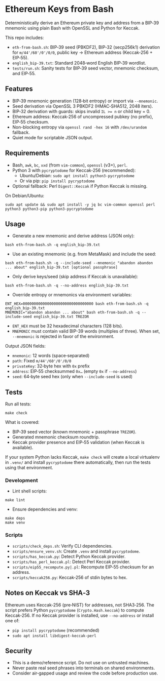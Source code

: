 # Ethereum Keys from Bash

Deterministically derive an Ethereum private key and address from a BIP‑39 mnemonic using plain Bash with OpenSSL and Python for Keccak.

This repo includes:
- `eth-from-bash.sh`: BIP‑39 seed (PBKDF2), BIP‑32 (secp256k1) derivation for `m/44'/60'/0'/0/0`, public key → Ethereum address (Keccak‑256 + EIP‑55).
- `english_bip-39.txt`: Standard 2048‑word English BIP‑39 wordlist.
- `tests/run.sh`: Sanity tests for BIP‑39 seed vector, mnemonic checksum, and EIP‑55.

## Features
- BIP‑39 mnemonic generation (128‑bit entropy) or import via `--mnemonic`.
- Seed derivation via OpenSSL 3 PBKDF2 (HMAC‑SHA512, 2048 iters).
- BIP‑32 derivation with guards: skips invalid `IL >= n` or child key = 0.
- Ethereum address: Keccak‑256 of uncompressed pubkey (no prefix), EIP‑55 checksum.
- Non-blocking entropy via `openssl rand -hex 16` with `/dev/urandom` fallback.
- Quiet mode for scriptable JSON output.

## Requirements
- Bash, `awk`, `bc`, `xxd` (from `vim-common`), `openssl` (v3+), `perl`.
- Python 3 with `pycryptodome` for Keccak‑256 (recommended):
  - Ubuntu/Debian: `sudo apt install python3-pycryptodome`
  - Or via pip: `pip install pycryptodome`
- Optional fallback: Perl `Digest::Keccak` if Python Keccak is missing.

On Debian/Ubuntu:
```
sudo apt update && sudo apt install -y jq bc vim-common openssl perl python3 python3-pip python3-pycryptodome
```

## Usage

- Generate a new mnemonic and derive address (JSON only):
```
bash eth-from-bash.sh -q english_bip-39.txt
```

- Use an existing mnemonic (e.g. from MetaMask) and include the seed:
```
bash eth-from-bash.sh -q --include-seed --mnemonic "abandon abandon ... about" english_bip-39.txt [optional passphrase]
```

- Only derive keys/seed (skip address if Keccak is unavailable):
```
bash eth-from-bash.sh -q --no-address english_bip-39.txt
```

- Override entropy or mnemonics via environment variables:
```
ENT_HEX=00000000000000000000000000000000 bash eth-from-bash.sh -q english_bip-39.txt
MNEMONIC="abandon abandon ... about" bash eth-from-bash.sh -q --include-seed english_bip-39.txt TREZOR
```
  - `ENT_HEX` must be 32 hexadecimal characters (128 bits).
  - `MNEMONIC` must contain valid BIP-39 words (multiples of three). When set, `--mnemonic` is rejected in favor of the environment.

Output JSON fields:
- `mnemonic`: 12 words (space‑separated)
- `path`: Fixed `m/44'/60'/0'/0/0`
- `privateKey`: 32‑byte hex with `0x` prefix
- `address`: EIP‑55 checksummed `0x…` (empty `0x` if `--no-address`)
- `seed`: 64‑byte seed hex (only when `--include-seed` is used)

## Tests

Run all tests:
```
make check
```
What is covered:
- BIP‑39 seed vector (known mnemonic + passphrase `TREZOR`).
- Generated mnemonic checksum roundtrip.
- Keccak provider presence and EIP‑55 validation (when Keccak is available).

If your system Python lacks Keccak, `make check` will create a local virtualenv in `.venv/` and install `pycryptodome` there automatically, then run the tests using that environment.

### Development
- Lint shell scripts:
```
make lint
```
- Ensure dependencies and venv:
```
make deps
make venv
```

### Scripts
- `scripts/check_deps.sh`: Verify CLI dependencies.
- `scripts/ensure_venv.sh`: Create `.venv` and install `pycryptodome`.
- `scripts/has_keccak.py`: Detect Python Keccak provider.
- `scripts/has_perl_keccak.pl`: Detect Perl Keccak provider.
- `scripts/eip55_recompute.py|.pl`: Recompute EIP‑55 checksum for an address.
- `scripts/keccak256.py`: Keccak‑256 of stdin bytes to hex.

## Notes on Keccak vs SHA‑3
Ethereum uses Keccak‑256 (pre‑NIST) for addresses, not SHA3‑256. The script prefers Python `pycryptodome` (`Crypto.Hash.keccak`) to compute Keccak‑256. If no Keccak provider is installed, use `--no-address` or install one of:
- `pip install pycryptodome` (recommended)
- `sudo apt install libdigest-keccak-perl`

## Security
- This is a demo/reference script. Do not use on untrusted machines.
- Never paste real seed phrases into terminals on shared environments.
- Consider air‑gapped usage and review the code before production use.
